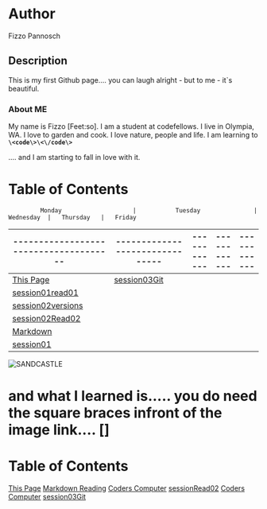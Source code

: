 # Author
Fizzo Pannosch


## Description
This is my first Github page.... you can laugh alright - but to me - it`s beautiful.


### About ME
My name is Fizzo [Feet:so]. I am a student at codefellows. I live in Olympia, WA. I love to garden and cook. I love nature, people and life. I am learning to **`\<code\>\<\/code\>`** 

.... and I am starting to fall in love with it.



# Table of Contents


             Monday                    |           Tuesday               |   Wednesday  |   Thursday   |   Friday 
-------------------------------------- | ------------------------------- | ------------ | ------------ | ------------
-------------------------------------- | ------------------------------- | ------------ | ------------ | ------------ 
[This Page](README.md)                 | [session03Git](session03git.md) |              |              |  
[session01read01](session01read01.md)  |                                 |              |              |
[session02versions](session02.md)      |                                 |              |              |  
[session02Read02](session02Read02.md)  |                                 |              |              |   
[Markdown](markdownLecture01.md)       |                                 |              |              |
[session01](session01.md)              |                                 |              |              |





![SANDCASTLE](http://www.chooseyourmetaphor.com/wp-content/uploads/2015/03/sandcastle3.jpg)


# and what I learned is..... you do need the square braces infront of the image link.... []


# Table of Contents
[This Page](README.md)
[Markdown Reading](markdownLecture01.md)
[Coders Computer](coders_computer.md)
[sessionRead02](session02Read02.md)
[Coders Computer](coders_computer.md)
[session03Git](session03git.md)


